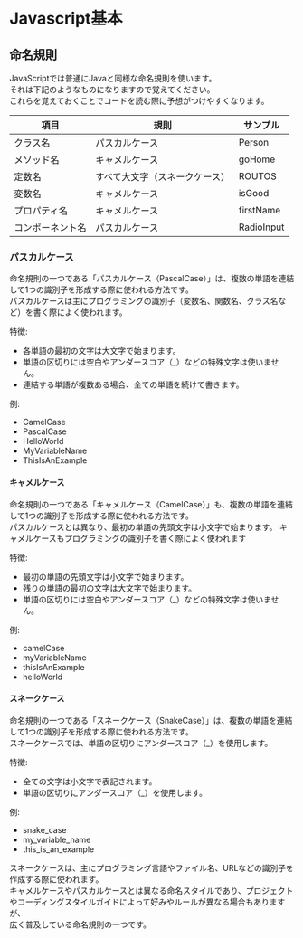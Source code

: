 # Javascript基本
## 命名規則
JavaScriptでは普通にJavaと同様な命名規則を使います。  
それは下記のようなものになりますので覚えてください。  
これらを覚えておくことでコードを読む際に予想がつけやすくなります。

| 項目             | 規則                           | サンプル   |
| ---------------- | ------------------------------ | ---------- |
| クラス名         | パスカルケース                 | Person     |
| メソッド名       | キャメルケース                 | goHome     |
| 定数名           | すべて大文字（スネークケース） | ROUTOS     |
| 変数名           | キャメルケース                 | isGood     |
| プロパティ名     | キャメルケース                 | firstName  |
| コンポーネント名 | パスカルケース                 | RadioInput |

### パスカルケース
命名規則の一つである「パスカルケース（PascalCase）」は、複数の単語を連結して1つの識別子を形成する際に使われる方法です。  
パスカルケースは主にプログラミングの識別子（変数名、関数名、クラス名など）を書く際によく使われます。  

特徴:
* 各単語の最初の文字は大文字で始まります。
* 単語の区切りには空白やアンダースコア（_）などの特殊文字は使いません。
* 連結する単語が複数ある場合、全ての単語を続けて書きます。

例:
* CamelCase  
* PascalCase  
* HelloWorld  
* MyVariableName  
* ThisIsAnExample  

#### キャメルケース
命名規則の一つである「キャメルケース（CamelCase）」も、複数の単語を連結して1つの識別子を形成する際に使われる方法です。  
パスカルケースとは異なり、最初の単語の先頭文字は小文字で始まります。
キャメルケースもプログラミングの識別子を書く際によく使われます

特徴:
* 最初の単語の先頭文字は小文字で始まります。
* 残りの単語の最初の文字は大文字で始まります。
* 単語の区切りには空白やアンダースコア（_）などの特殊文字は使いません。

例:
* camelCase
* myVariableName
* thisIsAnExample
* helloWorld

#### スネークケース
命名規則の一つである「スネークケース（SnakeCase）」は、複数の単語を連結して1つの識別子を形成する際に使われる方法です。  
スネークケースでは、単語の区切りにアンダースコア（_）を使用します。

特徴:

* 全ての文字は小文字で表記されます。
* 単語の区切りにアンダースコア（_）を使用します。

例:

* snake_case
* my_variable_name
* this_is_an_example

スネークケースは、主にプログラミング言語やファイル名、URLなどの識別子を作成する際に使われます。  
キャメルケースやパスカルケースとは異なる命名スタイルであり、プロジェクトやコーディングスタイルガイドによって好みやルールが異なる場合もありますが、  
広く普及している命名規則の一つです。
